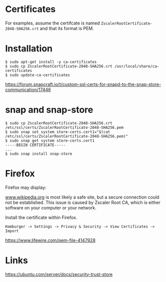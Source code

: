 # Certificates

For examples, assume the certifcate is named `ZscalerRootCertificate-2048-SHA256.crt` and that its format is PEM.

# Installation

```
$ sudo apt-get install -y ca-certificates
$ sudo cp ZscalerRootCertificate-2048-SHA256.crt /usr/local/share/ca-certificates
$ sudo update-ca-certificates
```

https://forum.snapcraft.io/t/custom-ssl-certs-for-snapd-to-the-snap-store-communication/17446

# snap and snap-store

```
$ sudo cp ZscalerRootCertificate-2048-SHA256.crt /etc/ssl/certs/ZscalerRootCertificate-2048-SHA256.pem
$ sudo snap set system store-certs.cert1="$(cat /etc/ssl/certs/ZscalerRootCertificate-2048-SHA256.pem)"
$ sudo snap get system store-certs.cert1
-----BEGIN CERTIFICATE-----
...
$ sudo snap install snap-store
```

# Firefox 

Firefox may display:

<block> www.wikipedia.org is most likely a safe site, but a secure connection could not be established. This issue is caused by Zscaler Root CA, which is either software on your computer or your network. </block>

Install the certificate within Firefox.

```
Hamburger -> Settings -> Privacy & Security -> View Certificates -> Import

```

https://www.lifewire.com/pem-file-4147928



# Links

https://ubuntu.com/server/docs/security-trust-store
